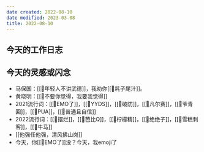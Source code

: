 ```yaml
---
date created: 2022-08-10
date modified: 2023-03-08
title: 2022-08-10
---
```


## 今天的工作日志

## 今天的灵感或闪念

- 马保国：[[🐤年轻人不讲武德]]，我劝你[[🐤耗子尾汁]]。
- 黄晓明：[[🐤不要你觉得，我要我觉得]]
- 2021流行词：[[🐤EMO了]]，[[🐤YYDS]]，[[🐤破防]]，[[🐤凡尔赛]]，[[🐤爷青回]]，[[🐤PUA]]，[[🐤普通且自信]]
- 2022流行词：[[🐤摆烂]]，[[🐤芭比Q]]，[[🐤柠檬精]]，[[🐤绝绝子]]，[[🐤雪糕刺客]]，[[🐤牛马]]
- [[他强任他强，清风拂山岗]]
- 今天，你[[🐤EMO了]]没？今天，我emoji了
